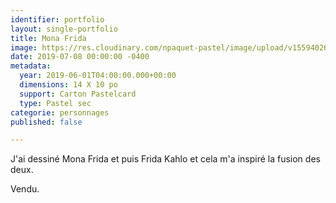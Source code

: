 ```yaml
---
identifier: portfolio
layout: single-portfolio
title: Mona Frida
image: https://res.cloudinary.com/npaquet-pastel/image/upload/v1559402607/Mona%20Frida%202019%20pastel.jpg
date: 2019-07-08 00:00:00 -0400
metadata:
  year: 2019-06-01T04:00:00.000+00:00
  dimensions: 14 X 10 po
  support: Carton Pastelcard
  type: Pastel sec
categorie: personnages
published: false

---
```

J'ai dessiné Mona Frida et puis Frida Kahlo et cela m'a inspiré la fusion des deux. 

Vendu.